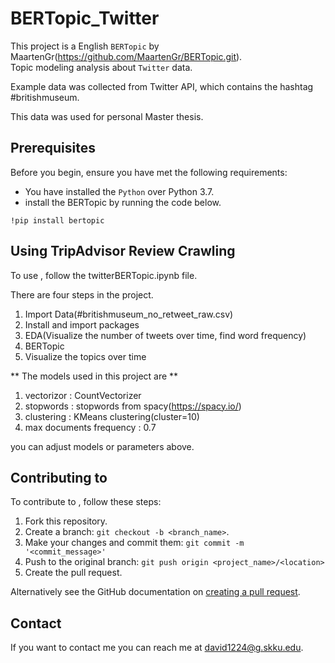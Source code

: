 # BERTopic_Twitter

<!--- These are examples. See https://shields.io for others or to customize this set of shields. You might want to include dependencies, project status and licence info here --->

This project is a English `BERTopic` by MaartenGr(https://github.com/MaartenGr/BERTopic.git).   
Topic modeling analysis about `Twitter` data.

Example data was collected from Twitter API, which contains the hashtag #britishmuseum.

This data was used for personal Master thesis.

## Prerequisites

Before you begin, ensure you have met the following requirements:
<!--- These are just example requirements. Add, duplicate or remove as required --->
* You have installed the `Python` over Python 3.7.
* install the BERTopic by running the code below.
```
!pip install bertopic
```
## Using TripAdvisor Review Crawling

To use <BERTopic>, follow the twitterBERTopic.ipynb file.

There are four steps in the project.

1. Import Data(#britishmuseum_no_retweet_raw.csv)
2. Install and import packages
3. EDA(Visualize the number of tweets over time, find word frequency)
4. BERTopic
5. Visualize the topics over time

** The models used in this project are **
1. vectorizor : CountVectorizer
2. stopwords : stopwords from spacy(https://spacy.io/)
3. clustering : KMeans clustering(cluster=10)
4. max documents frequency : 0.7


you can adjust models or parameters above.


## Contributing to <BERTopic twitter>
<!--- If your README is long or you have some specific process or steps you want contributors to follow, consider creating a separate CONTRIBUTING.md file--->
To contribute to <pBERTopic twitte>, follow these steps:

1. Fork this repository.
2. Create a branch: `git checkout -b <branch_name>`.
3. Make your changes and commit them: `git commit -m '<commit_message>'`
4. Push to the original branch: `git push origin <project_name>/<location>`
5. Create the pull request.

Alternatively see the GitHub documentation on [creating a pull request](https://help.github.com/en/github/collaborating-with-issues-and-pull-requests/creating-a-pull-request).


## Contact

If you want to contact me you can reach me at <david1224@g.skku.edu>.

